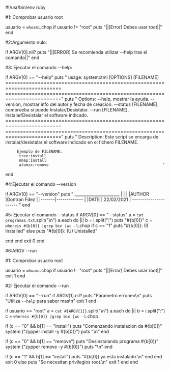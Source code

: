 #!/usr/bin/env ruby

#1: Comprobar usuario root

usuario = `whoami`.chop
if usuario != "root"
  puts "||[Error] Debes usar root||"
end



#2:Argumento nulo:

if ARGV[0].nil?
  puts "||[ERROR] Se recomienda utilizar --help tras el comando||"
end



#3: Ejecutar el comando --help:


if ARGV[0] == "--help"
  puts " usage:
  	          systemctml [OPTIONS] [FILENAME]
       =========================================================================
       ========================================================================="
  puts " Options:
  	          --help, mostrar la ayuda.
                  --version, mostrar info del autor y fecha de creacion.
		  --status [FILENAME], comprueba si puede Instalar/Desistalar.
		  --run [FILENAME], Instalar/Desistalar el software indicado.
        =========================================================================
        ========================================================================="
  puts "  Description:
		  Este script se encarga de instalar/desistalar
		  el software indicado en el fichero FILENAME.

         Ejemplo de FILENAME:
		  tree:install
		  nmap:install
		  atomix:remove                                                  "
end


#4:Ejecutar el comando --version


if ARGV[0] == "--version"
  puts "
         ______________________
        |       |              |
        |AUTHOR |Gontran Fdez  |
        |-------|------------- |
        |DATE   |  22/02/2021  |
         ----------------------     "
end

#5: Ejecutar el comando --status
if ARGV[0] == "--status"
a = `cat programas.txt`.split("\n")
  a.each do |i|
b = i.split(":")
  puts "#{b[0]}"
c = `whereis #{b[0]} |grep bin |wc -l`.chop
  if c == "1"
  puts "#{b[0]}: (I) Installed"
else
  puts "#{b[0]}: (U) Unistalled"

  end
 end
 exit 0
end




#6:ARGV --run

#1: Comprobar usuario root

usuario = `whoami`.chop
if usuario != "root"
  puts "||[Error] Debes usar root||"
exit 1
end

#2: Ejecutar el comando --run

if ARGV[0] == "--run"
if ARGV[1].nil?
  puts "Parametro erroneo\n"
  puts "Utiliza `--help` para saber mas\n"
  exit 1
end

if usuario == "root"
  a = `cat #{ARGV[1]}`.split("\n")
a.each do |i|
  b = i.split(":")
  c = `whereis #{b[0]} |grep bin |wc -l`.chop

if (c == "0" && b[1] == "install")
  puts "Comenzando instalacion de #{b[0]}"
  system ("zypper install -y #{b[0]}")
  puts "\n"
end

if (c == "0" && b[1] == "remove")
  puts "Desinstalando programa #{b[0]}"
  system ("zypper remove -y #{b[0]}")
  puts "\n"
end

if (c == "1" && b[1] == "install")
  puts "#{b[0]} ya esta instalado.\n"
   end
    end
     exit 0
else
  puts "Se necesitan privilegios root.\n"
   exit 1
    end
     end
